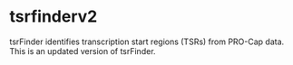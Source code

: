 # tsrfinderv2
tsrFinder identifies transcription start regions (TSRs) from PRO-Cap data. This is an updated version of tsrFinder.
